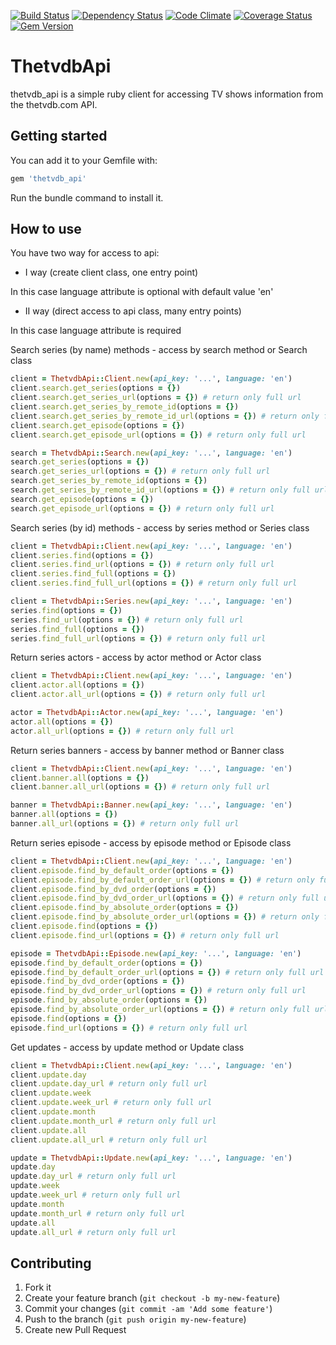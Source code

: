 [![Build Status](https://travis-ci.org/wafcio/thetvdb_api.png?branch=master)](https://travis-ci.org/wafcio/thetvdb_api)
[![Dependency Status](https://gemnasium.com/wafcio/thetvdb_api.png)](https://gemnasium.com/wafcio/thetvdb_api)
[![Code Climate](https://codeclimate.com/github/wafcio/thetvdb_api.png)](https://codeclimate.com/github/wafcio/thetvdb_api)
[![Coverage Status](https://coveralls.io/repos/wafcio/thetvdb_api/badge.png)](https://coveralls.io/r/wafcio/thetvdb_api)
[![Gem Version](https://badge.fury.io/rb/thetvdb_api.png)](http://badge.fury.io/rb/thetvdb_api)

# ThetvdbApi

thetvdb_api is a simple ruby client for accessing TV shows information from the thetvdb.com API.

## Getting started

You can add it to your Gemfile with:

```ruby
gem 'thetvdb_api'
```

Run the bundle command to install it.

## How to use

You have two way for access to api:

* I way (create client class, one entry point)

In this case language attribute is optional with default value 'en'

* II way (direct access to api class, many entry points)

In this case language attribute is required

Search series (by name) methods - access by search method or Search class

```ruby
client = ThetvdbApi::Client.new(api_key: '...', language: 'en')
client.search.get_series(options = {})
client.search.get_series_url(options = {}) # return only full url
client.search.get_series_by_remote_id(options = {})
client.search.get_series_by_remote_id_url(options = {}) # return only full url
client.search.get_episode(options = {})
client.search.get_episode_url(options = {}) # return only full url
```

```ruby
search = ThetvdbApi::Search.new(api_key: '...', language: 'en')
search.get_series(options = {})
search.get_series_url(options = {}) # return only full url
search.get_series_by_remote_id(options = {})
search.get_series_by_remote_id_url(options = {}) # return only full url
search.get_episode(options = {})
search.get_episode_url(options = {}) # return only full url
```

Search series (by id) methods - access by series method or Series class

```ruby
client = ThetvdbApi::Client.new(api_key: '...', language: 'en')
client.series.find(options = {})
client.series.find_url(options = {}) # return only full url
client.series.find_full(options = {})
client.series.find_full_url(options = {}) # return only full url
```

```ruby
client = ThetvdbApi::Series.new(api_key: '...', language: 'en')
series.find(options = {})
series.find_url(options = {}) # return only full url
series.find_full(options = {})
series.find_full_url(options = {}) # return only full url
```

Return series actors - access by actor method or Actor class

```ruby
client = ThetvdbApi::Client.new(api_key: '...', language: 'en')
client.actor.all(options = {})
client.actor.all_url(options = {}) # return only full url
```

```ruby
actor = ThetvdbApi::Actor.new(api_key: '...', language: 'en')
actor.all(options = {})
actor.all_url(options = {}) # return only full url
```

Return series banners - access by banner method or Banner class

```ruby
client = ThetvdbApi::Client.new(api_key: '...', language: 'en')
client.banner.all(options = {})
client.banner.all_url(options = {}) # return only full url
```

```ruby
banner = ThetvdbApi::Banner.new(api_key: '...', language: 'en')
banner.all(options = {})
banner.all_url(options = {}) # return only full url
```

Return series episode - access by episode method or Episode class

```ruby
client = ThetvdbApi::Client.new(api_key: '...', language: 'en')
client.episode.find_by_default_order(options = {})
client.episode.find_by_default_order_url(options = {}) # return only full url
client.episode.find_by_dvd_order(options = {})
client.episode.find_by_dvd_order_url(options = {}) # return only full url
client.episode.find_by_absolute_order(options = {})
client.episode.find_by_absolute_order_url(options = {}) # return only full url
client.episode.find(options = {})
client.episode.find_url(options = {}) # return only full url
```

```ruby
episode = ThetvdbApi::Episode.new(api_key: '...', language: 'en')
episode.find_by_default_order(options = {})
episode.find_by_default_order_url(options = {}) # return only full url
episode.find_by_dvd_order(options = {})
episode.find_by_dvd_order_url(options = {}) # return only full url
episode.find_by_absolute_order(options = {})
episode.find_by_absolute_order_url(options = {}) # return only full url
episode.find(options = {})
episode.find_url(options = {}) # return only full url
```

Get updates - access by update method or Update class

```ruby
client = ThetvdbApi::Client.new(api_key: '...', language: 'en')
client.update.day
client.update.day_url # return only full url
client.update.week
client.update.week_url # return only full url
client.update.month
client.update.month_url # return only full url
client.update.all
client.update.all_url # return only full url
```

```ruby
update = ThetvdbApi::Update.new(api_key: '...', language: 'en')
update.day
update.day_url # return only full url
update.week
update.week_url # return only full url
update.month
update.month_url # return only full url
update.all
update.all_url # return only full url
```

## Contributing

1. Fork it
2. Create your feature branch (`git checkout -b my-new-feature`)
3. Commit your changes (`git commit -am 'Add some feature'`)
4. Push to the branch (`git push origin my-new-feature`)
5. Create new Pull Request

